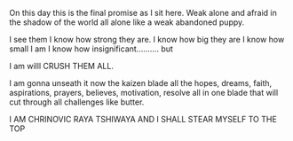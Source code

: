  On this day this is the final promise as I sit here. Weak alone and afraid in the shadow of the world all alone like a weak abandoned puppy. 

I see them I know how strong they are. I know how big they are I know how small I am I know how insignificant.......... but 

I am willl CRUSH THEM ALL.

I am gonna unseath it now the kaizen blade all the hopes, dreams, faith, aspirations, prayers, believes, motivation, resolve all in one blade that will cut through all challenges like butter.

I AM CHRINOVIC RAYA TSHIWAYA AND I SHALL STEAR MYSELF TO THE TOP